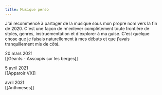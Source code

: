 ```yaml
---
title: Musique perso
---
```


J'ai recommencé à partager de la musique sous mon propre nom vers la fin de 2020. C'est une façon de m'enlever complètement toute frontière de styles, genres, instruementation et d'explorer à ma guise. C'est quelque chose que je faisais naturellement à mes débuts et que j'avais tranquillement mis de côté.

20 mars 2021 <br>
[[Géants - Assoupis sur les berges]]

5 avril 2021 <br>
[[Apparoir VX]]

avril 2021 <br>
[[Anthmeses]]
